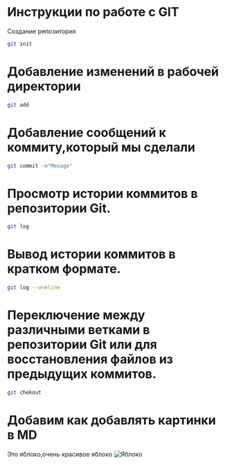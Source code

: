 # Инструкции по работе с GIT
Создание репозитория
```sh
git init
```
# Добавление изменений в рабочей директории
```sh
git add
```
# Добавление сообщений к коммиту,который мы сделали
```sh
git commit -m"Mesage"
```
# Просмотр истории коммитов в репозитории Git. 
```sh
git log
```
# Вывод истории коммитов в кратком формате.
```sh
git log --oneline
```
#  Переключение между различными ветками в репозитории Git или для восстановления файлов из предыдущих коммитов. 
```sh
git chekout
```

# Добавим как добавлять картинки в MD 
Это яблоко,очень красивое яблоко
![Яблоко](Variety_Cosmic-Crisp-transparent-658x677-1.webp)